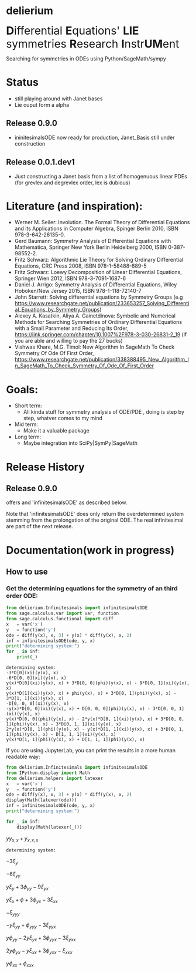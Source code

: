 # delierium
<span style="font-size:30px;"><b>D</b>ifferential <b>E</b>quations' <b>LIE</b> symmetries <b>R</b>esearch <b>I</b>nstr<b>UM</b>ent</span>

Searching for symmetries in ODEs using Python/SageMath/sympy

# Status

* still playing around with Janet bases
* Lie ouput form a alpha

## Release 0.9.0
* ininitesimalsODE now ready for production, Janet_Basis still under construction

## Release 0.0.1.dev1

* Just constructing a Janet basis from a list of homogenuous linear PDEs (for grevlex and degrevlex order,
lex is dubious)

# Literature (and inspiration):
* Werner M. Seiler: Involution. The Formal Theory of Differential Equations and its Applications in Computer Algebra, Spinger Berlin 2010, ISBN 978-3-642-26135-0.
* Gerd Baumann: Symmetry Analysis of Differential Equations with Mathematica, Springer New York Berlin Heidelberg 2000, ISBN 0-387-98552-2.
* Fritz Schwarz: Algorithmic Lie Theory for Solving Ordinary Differential Equations, CRC Press 2008, ISBN 978-1-58488-889-5
* Fritz Schwarz: Loewy Decomposition of Linear Differential Equations, Springer Wien 2012, ISBN 978-3-7091-1687-6
* Daniel J. Arrigo: Symmetry Analysis of Differential Equations, Wiley Hoboken/New Jersey 2015, ISBN 978-1-118-72140-7
* John Starrett: Solving differential equations by Symmetry Groups  (e.g https://www.researchgate.net/publication/233653257_Solving_Differential_Equations_by_Symmetry_Groups)
* Alexey A. Kasatkin, Aliya A. Gainetdinova: Symbolic and Numerical Methods for Searching Symmetries of Ordinary Differential Equations with a Small Parameter and Reducing Its Order, https://link.springer.com/chapter/10.1007%2F978-3-030-26831-2_19 (if you are able and willing to pay the 27 bucks)
* Vishwas Khare, M.G. Timol: New Algorithm In SageMath To Check Symmetry Of Ode Of First Order, https://www.researchgate.net/publication/338388495_New_Algorithm_In_SageMath_To_Check_Symmetry_Of_Ode_Of_First_Order

# Goals:

* Short term:
    * All kinda stuff for symmetry analysis of ODE/PDE , doing is step by step, whatver comes to my mind
* Mid term:
    * Make it a valuable package
* Long term:
    * Maybe integration into SciPy|SymPy|SageMath

# Release History
## Release 0.9.0

offers and 'infinitesimalsODE' as described below. 

Note that 'infinitesimalsODE' does only return the overdetermined system stemming from the prolongation of the original ODE. The real infinitesimal are part of the next release.

# Documentation(work in progress)

## How to use

### Get the determining equations for the symmetry of an third order ODE:


```python
from delierium.Infinitesimals import infinitesimalsODE
from sage.calculus.var import var, function
from sage.calculus.functional import diff
x   = var('x')
y   = function('y')
ode = diff(y(x), x, 3) + y(x) * diff(y(x), x, 2)
inf = infinitesimalsODE(ode, y, x)
print("determining system:")
for _ in inf:
    print(_)
```

    determining system:
    -3*D[0](xi)(y(x), x)
    -6*D[0, 0](xi)(y(x), x)
    y(x)*D[0](xi)(y(x), x) + 3*D[0, 0](phi)(y(x), x) - 9*D[0, 1](xi)(y(x), x)
    y(x)*D[1](xi)(y(x), x) + phi(y(x), x) + 3*D[0, 1](phi)(y(x), x) - 3*D[1, 1](xi)(y(x), x)
    -D[0, 0, 0](xi)(y(x), x)
    -y(x)*D[0, 0](xi)(y(x), x) + D[0, 0, 0](phi)(y(x), x) - 3*D[0, 0, 1](xi)(y(x), x)
    y(x)*D[0, 0](phi)(y(x), x) - 2*y(x)*D[0, 1](xi)(y(x), x) + 3*D[0, 0, 1](phi)(y(x), x) - 3*D[0, 1, 1](xi)(y(x), x)
    2*y(x)*D[0, 1](phi)(y(x), x) - y(x)*D[1, 1](xi)(y(x), x) + 3*D[0, 1, 1](phi)(y(x), x) - D[1, 1, 1](xi)(y(x), x)
    y(x)*D[1, 1](phi)(y(x), x) + D[1, 1, 1](phi)(y(x), x)


If you are using JupyterLab, you can print the results in a more human readable way:


```python
from delierium.Infinitesimals import infinitesimalsODE
from IPython.display import Math
from delierium.helpers import latexer
x   = var('x')
y   = function('y')
ode = diff(y(x), x, 3) + y(x) * diff(y(x), x, 2)
display(Math(latexer(ode)))
inf = infinitesimalsODE(ode, y, x)
print("determining system:")

for _ in inf:
    display(Math(latexer(_)))
```


$\displaystyle y y_{x, x} + y_{x, x, x}$


    determining system:



$\displaystyle -3  \xi_{y}$



$\displaystyle -6  \xi_{yy}$



$\displaystyle y  \xi_{y} + 3  \phi_{yy} - 9  \xi_{yx}$



$\displaystyle y  \xi_{x} + \phi + 3  \phi_{yx} - 3  \xi_{xx}$



$\displaystyle - \xi_{yyy}$



$\displaystyle -y  \xi_{yy} +  \phi_{yyy} - 3  \xi_{yyx}$



$\displaystyle y  \phi_{yy} - 2 y  \xi_{yx} + 3  \phi_{yyx} - 3  \xi_{yxx}$



$\displaystyle 2 y  \phi_{yx} - y  \xi_{xx} + 3  \phi_{yxx} -  \xi_{xxx}$



$\displaystyle y  \phi_{xx} +  \phi_{xxx}$



```python

```
